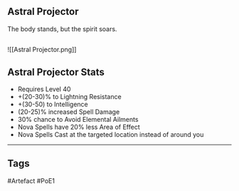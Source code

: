 ## Astral Projector
The body stands, but the spirit soars.
##
![[Astral Projector.png]]
## Astral Projector Stats
- Requires Level 40
- +(20-30)% to Lightning Resistance
- +(30-50) to Intelligence
- (20-25)% increased Spell Damage
- 30% chance to Avoid Elemental Ailments
- Nova Spells have 20% less Area of Effect
- Nova Spells Cast at the targeted location instead of around you


---
## Tags
#Artefact
#PoE1